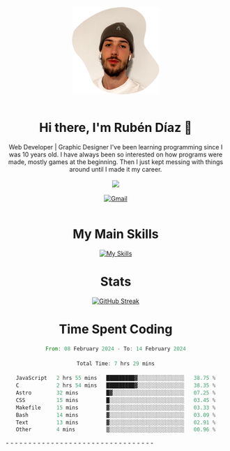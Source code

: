 <div align="center">
	<img height=200 width=200 src="./.img/yo_github_pfp.png" alt="Rubén Díaz" width=200/><br><br>
	
	
 # Hi there, I'm Rubén Díaz 👋

  Web Developer | Graphic Designer
  I've been learning programming since I was 10 years old. I have always been so interested on how programs were made, mostly games at the beginning. Then I just kept messing with things around until I made it my career.
  <br>
  <br>
  <a href="https://www.github.com/rubendiazzz" target="_blank" rel="noreferrer"><img
src="https://img.shields.io/github/followers/rubendiazzz?logo=github&style=for-the-badge&color=red" /></a>


  <a href="mailto:rubendfraga@gmail.com">![Gmail](https://img.shields.io/badge/Gmail-D14836?style=for-the-badge&logo=gmail&logoColor=white)</a><br><br>

  # My Main Skills
  [![My Skills](https://skillicons.dev/icons?i=js,html,css,c,cpp,cs,react,astro,mysql,mongo)](https://skillicons.dev)

  # Stats
  [![GitHub Streak](https://streak-stats.demolab.com?user=rubendiazzz&theme=nord&hide_border=true&border_radius=80&background=45%2C1E2945%2C000000)](https://git.io/streak-stats)


# Time Spent Coding
<!--START_SECTION:waka-->

```rust
From: 08 February 2024 - To: 14 February 2024

Total Time: 7 hrs 29 mins

JavaScript   2 hrs 55 mins   █████████▓░░░░░░░░░░░░░░░   38.75 %
C            2 hrs 54 mins   █████████▓░░░░░░░░░░░░░░░   38.35 %
Astro        32 mins         █▓░░░░░░░░░░░░░░░░░░░░░░░   07.25 %
CSS          15 mins         █░░░░░░░░░░░░░░░░░░░░░░░░   03.45 %
Makefile     15 mins         ▓░░░░░░░░░░░░░░░░░░░░░░░░   03.33 %
Bash         14 mins         ▓░░░░░░░░░░░░░░░░░░░░░░░░   03.09 %
Text         13 mins         ▓░░░░░░░░░░░░░░░░░░░░░░░░   02.91 %
Other        4 mins          ▒░░░░░░░░░░░░░░░░░░░░░░░░   00.96 %
```

<!--END_SECTION:waka-->
</div>
-
-
-
-
-
-
-
-
-
-
-
-
-
-
-
-
-
-
-
-
-
-
-
-
-
-
-
-
-
-
-
-
-
